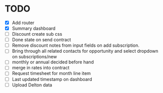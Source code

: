 # TODO

 - [x] Add router
 - [x] Summary dashboard
 - [ ] Discount create sub css
 - [ ] Done state on send contract
 - [ ] Remove discount notes from input fields on add subscription.
 - [ ] Bring through all related contacts for opportunity and select dropdown on subscriptions/new
 - [ ] monthly or annual decided before hand
 - [ ] merge in rates into contract
 - [ ] Request timesheet for month line item
 - [ ] Last updated timestamp on dashboard
 - [ ] Upload Delton data
